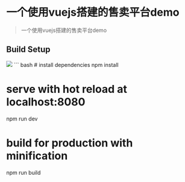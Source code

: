 # 一个使用vuejs搭建的售卖平台demo

> 一个使用vuejs搭建的售卖平台demo

## Build Setup
<img src="http://cppics.b0.upaiyun.com/vue/vue-project.png"/>
``` bash
# install dependencies
npm install

# serve with hot reload at localhost:8080
npm run dev

# build for production with minification
npm run build
```
